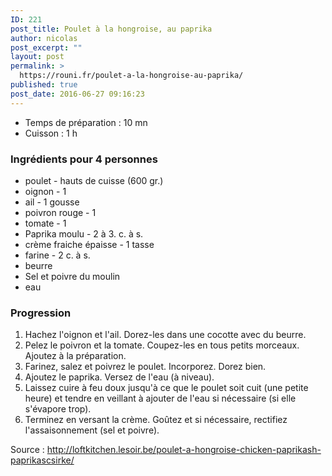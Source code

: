 ```yaml
---
ID: 221
post_title: Poulet à la hongroise, au paprika
author: nicolas
post_excerpt: ""
layout: post
permalink: >
  https://rouni.fr/poulet-a-la-hongroise-au-paprika/
published: true
post_date: 2016-06-27 09:16:23
---
```

<ul>
 	<li>Temps de préparation : 10 mn</li>
 	<li>Cuisson : 1 h</li>
</ul>
<h3>Ingrédients pour 4 personnes</h3>
<ul class="ingredients">
 	<li>poulet - hauts de cuisse (600 gr.)</li>
 	<li>oignon - 1</li>
 	<li>ail - 1 gousse</li>
 	<li>poivron rouge - 1</li>
 	<li>tomate - 1</li>
 	<li>Paprika moulu - 2 à 3. c. à s.</li>
 	<li>crème fraiche épaisse - 1 tasse</li>
 	<li>farine - 2 c. à s.</li>
 	<li>beurre</li>
 	<li>Sel et poivre du moulin</li>
 	<li>eau</li>
</ul>
<h3>Progression</h3>
<ol>
 	<li>Hachez l'oignon et l'ail. Dorez-les dans une cocotte avec du beurre.</li>
 	<li>Pelez le poivron et la tomate. Coupez-les en tous petits morceaux. Ajoutez à la préparation.</li>
 	<li>Farinez, salez et poivrez le poulet. Incorporez. Dorez bien.</li>
 	<li>Ajoutez le paprika. Versez de l'eau (à niveau).</li>
 	<li>Laissez cuire à feu doux jusqu'à ce que le poulet soit cuit (une petite heure) et tendre en veillant à ajouter de l'eau si nécessaire (si elle s'évapore trop).</li>
 	<li>Terminez en versant la crème. Goûtez et si nécessaire, rectifiez l'assaisonnement (sel et poivre).
<div class="foodiepress-wrapper recipe2 print-only "></div></li>
</ol>
Source : <a href="http://loftkitchen.lesoir.be/poulet-a-hongroise-chicken-paprikash-paprikascsirke/">http://loftkitchen.lesoir.be/poulet-a-hongroise-chicken-paprikash-paprikascsirke/</a>